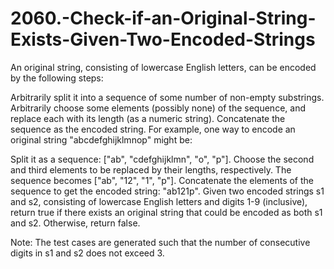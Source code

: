 # 2060.-Check-if-an-Original-String-Exists-Given-Two-Encoded-Strings

An original string, consisting of lowercase English letters, can be encoded by the following steps:

Arbitrarily split it into a sequence of some number of non-empty substrings.
Arbitrarily choose some elements (possibly none) of the sequence, and replace each with its length (as a numeric string).
Concatenate the sequence as the encoded string.
For example, one way to encode an original string "abcdefghijklmnop" might be:

Split it as a sequence: ["ab", "cdefghijklmn", "o", "p"].
Choose the second and third elements to be replaced by their lengths, respectively. The sequence becomes ["ab", "12", "1", "p"].
Concatenate the elements of the sequence to get the encoded string: "ab121p".
Given two encoded strings s1 and s2, consisting of lowercase English letters and digits 1-9 (inclusive), return true if there exists an original string that could be encoded as both s1 and s2. Otherwise, return false.

Note: The test cases are generated such that the number of consecutive digits in s1 and s2 does not exceed 3.
